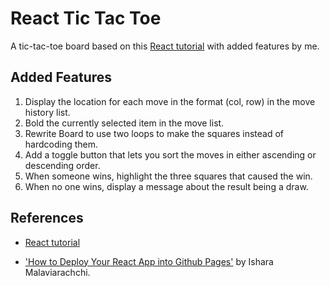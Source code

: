 # React Tic Tac Toe

A tic-tac-toe board based on this [React tutorial](https://reactjs.org/tutorial/tutorial.html) with added features by me. 

## Added Features

1. Display the location for each move in the format (col, row) in the move history list.
2. Bold the currently selected item in the move list.
3. Rewrite Board to use two loops to make the squares instead of hardcoding them.
4. Add a toggle button that lets you sort the moves in either ascending or descending order.
5. When someone wins, highlight the three squares that caused the win.
6. When no one wins, display a message about the result being a draw.

## References

* [React tutorial](https://reactjs.org/tutorial/tutorial.html)

* ['How to Deploy Your React App into Github Pages'](https://blog.usejournal.com/how-to-deploy-your-react-app-into-github-pages-b2c96292b18e) by Ishara Malaviarachchi.